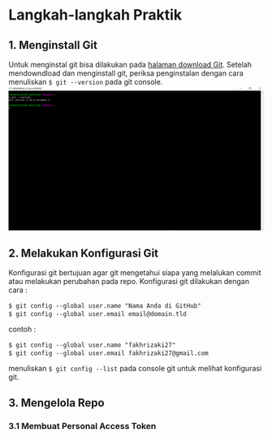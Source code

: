 # Langkah-langkah Praktik

## 1. Menginstall Git
Untuk menginstal git bisa dilakukan pada [halaman download Git](https://git-scm.com/downloads). Setelah mendowndload dan menginstall git, periksa penginstalan dengan cara menuliskan ``` $ git --version ``` pada git console.
![cek instalasi git](1-git-ver.png)
## 2. Melakukan Konfigurasi Git
Konfigurasi git bertujuan agar git mengetahui siapa yang melalukan commit atau melakukan perubahan pada repo. Konfigurasi git dilakukan dengan cara :
```
$ git config --global user.name "Nama Anda di GitHub"
$ git config --global user.email email@domain.tld
```
contoh :
```
$ git config --global user.name "fakhrizaki27"
$ git config --global user.email fakhrizaki27@gmail.com
```
menuliskan ``` $ git config --list ``` pada console git untuk melihat konfigurasi git.

## 3. Mengelola Repo
### 3.1 Membuat Personal Access Token

